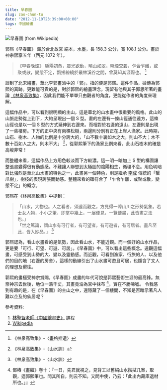 ```yaml
---
title: 早春圖
slug: zao-chun-tu
date: "2012-11-19T23:39:00+08:00"
tags: 中國繪畫
---
```


![早春圖 (from Wikipedia)](http://upload.wikimedia.org/wikipedia/commons/thumb/8/86/Guo_Xi_-_Early_Spring_%28large%29.jpg/412px-Guo_Xi_-_Early_Spring_%28large%29.jpg "早春圖")

郭熙《早春圖》 藏於台北故宮
絹本，水墨，長 158.3 公分，寬 108.1 公分。畫於神宗熙寧五年（西元 1072 年）。

> 《早春晚煙》
> 驕陽初蒸，晨光欲動，曉山如翠，曉煙交碧，乍合乍離，或聚或散，變態不定，飄搖繚繞於叢林溪谷之間，曾莫知其涯際也。 [^1]

談到了北宋繪畫，華北李郭畫派中的「郭」，指的便是郭熙。這件作品，據傳為郭熙的真跡。更難能可貴的是，對於郭熙的繪畫理念，現留有他與其子郭思所著的畫論 [《林泉高致集》][lin]，因此我們能不單單只由觀者的角度，更能從作者的角度來理解。

[lin]: http://zh.wikisource.org/w/index.php?title=%E6%9E%97%E6%B3%89%E9%AB%98%E8%87%B4%E9%9B%86&oldid=121226

這幅作品中，可以看到很明顯的主山，這是華北的山水畫中很重要的風格。此山的山脈走勢從上到下，大約呈現出一個 S 型。畫的左邊有一條山徑通往遠方，這條山徑也是以一個 S 型的方式延伸到右邊來。而相對於右邊的遠山，左邊則是出現了一些樓房。下方的正中央有兩棵松樹，兩邊則分別有正在上岸人漁家。此時期，山石、樹木、人物的比例是十分誇大的，「山不數十裏如木之大，則山不大；木不數十百如人之大，則木不大」 [^2]，從郭熙筆下的漁家比例來看，此山石樹木的確是高峻非常！




而整體來看，這幅作品上方用色較淡而下方較濃。這一明一暗加上 S 型的構圖讓整張畫變得很有動態感。不難讓人聯想到太極圖的陰陽相生，循環不息。用色明暗對比強烈是華北山水畫的特色之一，此畫另一個特色，則是繼承 [李成][lee] 傳統的「蟹爪樹」，樹枝的表現誇張而動感。整體來看的確符合了「乍合乍離，或聚或散，變態不定」的概念。

[lee]: http://zh.wikipedia.org/w/index.php?title=%E6%9D%8E%E6%88%90&oldid=23392313

郭熙在《林泉高致集》中提到：

> 「山水，大物也。人之看者，須遠而觀之，方見得一障山川之形勢氣象。若士女人物，小小之筆，即掌中幾上，一展便見，一覽便盡，此皆畫之法也。」  
> 「世之篤論，謂山水有可行者，有可望者，有可遊者，有可居者。畫凡至此，皆入妙品。」 [^3]
	
郭熙認為，看山水畫看的是氣勢，因此看山水，不能近觀。而一個好的山水作品，更是要「可行、可望、可遊、可居」。《早春圖》中，可以看出這些概念。遠觀這幅畫，可感受到山勢的大、變以及靈動感。而近觀，可看到漁家、行旅的人、以及他們的目的地（右邊的房舍），這樣的動線引出了山水畫可遊且可居，也隱含了文人的理想及嚮往。

郭熙的畫極受神宗賞賜，《早春圖》成畫的年代可說是郭熙藝術生涯的最高鋒。無奈神宗去世後，地位一落千丈，其畫竟淪為宮中抹布 [^4]，實在不勝唏噓。
令我感到有趣的是，在《早春圖》的主山之中，還隱藏了一個樓閣，不知是否暗示著凡人難以企及的仙居呢？

參考資料:

1. [林聖智老師《中國繪畫史》][ntu_lin] 課程
2. [Wikipedia][]

[ntu_lin]: https://ceiba.ntu.edu.tw/course/a99d9d/index.htm
[Wikipedia]: http://zh.wikipedia.org/


[^1]: 《林泉高致集》-〈畫格拾遺〉
[^2]: 《林泉高致集》-〈山水訓〉
[^3]: 《林泉高致集》-〈山水訓〉
[^4]:  鄧樁《畫繼》卷十：『一日，先君就視之，見背工以舊絹山水揩拭几案，取觀，迺郭熙筆也。問其所自，則云不知。又問中使，乃云：「此出內藏庫退材所也。」』
